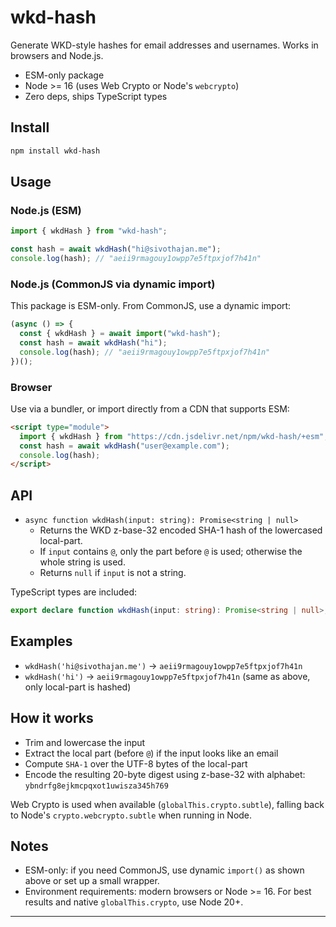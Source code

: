 # wkd-hash

Generate WKD-style hashes for email addresses and usernames. Works in browsers and Node.js.

- ESM-only package
- Node >= 16 (uses Web Crypto or Node's `webcrypto`)
- Zero deps, ships TypeScript types

## Install

```sh
npm install wkd-hash
```

## Usage

### Node.js (ESM)

```js
import { wkdHash } from "wkd-hash";

const hash = await wkdHash("hi@sivothajan.me");
console.log(hash); // "aeii9rmagouy1owpp7e5ftpxjof7h41n"
```

### Node.js (CommonJS via dynamic import)

This package is ESM-only. From CommonJS, use a dynamic import:

```js
(async () => {
  const { wkdHash } = await import("wkd-hash");
  const hash = await wkdHash("hi");
  console.log(hash); // "aeii9rmagouy1owpp7e5ftpxjof7h41n"
})();
```

### Browser

Use via a bundler, or import directly from a CDN that supports ESM:

```html
<script type="module">
  import { wkdHash } from "https://cdn.jsdelivr.net/npm/wkd-hash/+esm";
  const hash = await wkdHash("user@example.com");
  console.log(hash);
</script>
```

## API

- `async function wkdHash(input: string): Promise<string | null>`
  - Returns the WKD z-base-32 encoded SHA-1 hash of the lowercased local-part.
  - If `input` contains `@`, only the part before `@` is used; otherwise the whole string is used.
  - Returns `null` if `input` is not a string.

TypeScript types are included:

```ts
export declare function wkdHash(input: string): Promise<string | null>;
```

## Examples

- `wkdHash('hi@sivothajan.me')` → `aeii9rmagouy1owpp7e5ftpxjof7h41n`
- `wkdHash('hi')` → `aeii9rmagouy1owpp7e5ftpxjof7h41n` (same as above, only local-part is hashed)

## How it works

- Trim and lowercase the input
- Extract the local part (before `@`) if the input looks like an email
- Compute `SHA-1` over the UTF-8 bytes of the local-part
- Encode the resulting 20-byte digest using z-base-32 with alphabet:
  `ybndrfg8ejkmcpqxot1uwisza345h769`

Web Crypto is used when available (`globalThis.crypto.subtle`), falling back to Node's `crypto.webcrypto.subtle` when running in Node.

## Notes

- ESM-only: if you need CommonJS, use dynamic `import()` as shown above or set up a small wrapper.
- Environment requirements: modern browsers or Node >= 16. For best results and native `globalThis.crypto`, use Node 20+.

---
